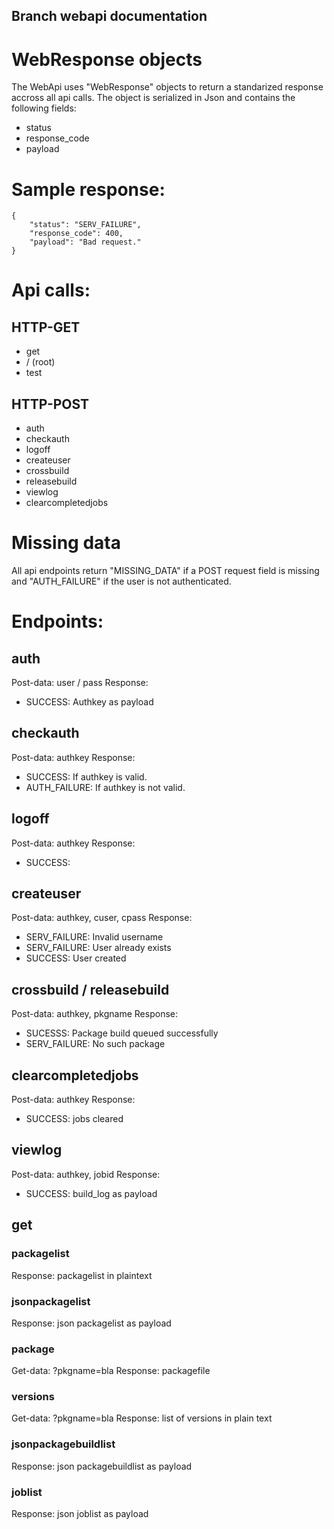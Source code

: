 ## Branch webapi documentation

# WebResponse objects
The WebApi uses "WebResponse" objects to return a standarized response accross all api calls. The object is serialized in Json and contains the following fields:
- status
- response_code
- payload

# Sample response:
```
{
	"status": "SERV_FAILURE", 
	"response_code": 400,
	"payload": "Bad request."
}
```

# Api calls:
## HTTP-GET
- get
- / (root)
- test

## HTTP-POST
- auth
- checkauth
- logoff
- createuser
- crossbuild
- releasebuild
- viewlog
- clearcompletedjobs

# Missing data
All api endpoints return "MISSING_DATA" if a POST request field is missing and "AUTH_FAILURE" if the user is not authenticated.

# Endpoints:
## auth
Post-data: user / pass
Response:
- SUCCESS: Authkey as payload

## checkauth
Post-data: authkey
Response:
- SUCCESS: If authkey is valid.
- AUTH_FAILURE: If authkey is not valid.

## logoff
Post-data: authkey
Response:
- SUCCESS: 

## createuser
Post-data: authkey, cuser, cpass
Response:
- SERV_FAILURE: Invalid username
- SERV_FAILURE: User already exists 
- SUCCESS: User created

## crossbuild / releasebuild
Post-data: authkey, pkgname
Response:
- SUCESSS: Package build queued successfully
- SERV_FAILURE: No such package

## clearcompletedjobs
Post-data: authkey
Response:
- SUCCESS: jobs cleared

## viewlog 
Post-data: authkey, jobid
Response:
- SUCCESS: build_log as payload

## get
### packagelist
Response: packagelist in plaintext

### jsonpackagelist
Response: json packagelist as payload

### package
Get-data: ?pkgname=bla
Response: packagefile

### versions
Get-data: ?pkgname=bla
Response: list of versions in plain text

### jsonpackagebuildlist
Response: json packagebuildlist as payload

### joblist
Response: json joblist as payload
